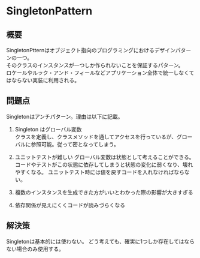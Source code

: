# SingletonPattern
## 概要
SingletonPtternはオブジェクト指向のプログラミングにおけるデザインパターンの一つ。  
そのクラスのインスタンスが一つしか作られないことを保証するパターン。  
ロケールやルック・アンド・フィールなどアプリケーション全体で統一しなくてはならない実装に利用される。

## 問題点
Singletonはアンチパターン。理由は以下に記載。
1. Singleton はグローバル変数  
クラスを定義し、クラスメソッドを通してアクセスを行っているが、グローバルに参照可能。従って密となってしまう。

2. ユニットテストが難しい
グローバル変数は状態として考えることができる。コードやテストがこの状態に依存してしまうと状態の変化に弱くなり、壊れやすくなる。
ユニットテスト時には値を戻すコードを入れなければならない。

3. 複数のインスタンスを生成できた方がいいとわかった際の影響が大きすぎる
4. 依存関係が見えにくくコードが読みづらくなる

## 解決策
Singletonは基本的には使わない。
どう考えても、確実に1つしか存在してはならない場合のみ使用する。